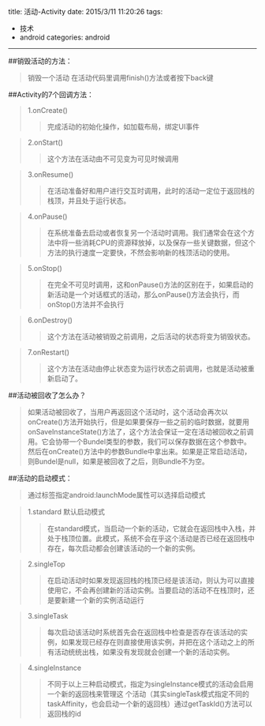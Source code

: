 title: 活动-Activity
date: 2015/3/11 11:20:26 
tags:
- 技术
- android
categories: android
---
##销毁活动的方法：
>销毁一个活动 在活动代码里调用finish()方法或者按下back键

##Activity的7个回调方法：
>1.onCreate()
>>完成活动的初始化操作，如加载布局，绑定UI事件

>2.onStart()
>>这个方法在活动由不可见变为可见时候调用

>3.onResume()
>>在活动准备好和用户进行交互时调用，此时的活动一定位于返回栈的栈顶，并且处于运行状态。

>4.onPause()
>>在系统准备去启动或者恢复另一个活动时调用。我们通常会在这个方法中将一些消耗CPU的资源释放掉，以及保存一些关键数据，但这个方法的执行速度一定要快，不然会影响新的栈顶活动的使用。

>5.onStop() 
>>在完全不可见时调用，这和onPause()方法的区别在于，如果启动的新活动是一个对话框式的活动，那么onPause()方法会执行，而onStop()方法并不会执行

>6.onDestroy() 
>>这个方法在活动被销毁之前调用，之后活动的状态将变为销毁状态。

>7.onRestart()
>>这个方法在活动由停止状态变为运行状态之前调用，也就是活动被重新启动了。


##活动被回收了怎么办？
>如果活动被回收了，当用户再返回这个活动时，这个活动会再次以onCreate()方法开始执行，但是如果要保存一些之前的临时数据，就要用onSaveInstanceState()方法了，这个方法会保证一定在活动被回收之前调用。它会协带一个Bundel类型的参数，我们可以保存数据在这个参数中。然后在onCreate()方法中的参数Bundle中拿出来。如果是正常启动活动，则Bundel是null，如果是被回收了之后，则Bundle不为空。

##活动的启动模式：
>通过<activity>标签指定android:launchMode属性可以选择启动模式

>1.standard 默认启动模式
>>在standard模式，当启动一个新的活动，它就会在返回栈中入栈，并处于栈顶位置。此模式，系统不会在乎这个活动是否已经在返回栈中存在，每次启动都会创建该活动的一个新的实例。

>2.singleTop
>>在启动活动时如果发现返回栈的栈顶已经是该活动，则认为可以直接使用它，不会再创建新的活动实例。当要启动的活动不在栈顶时，还是要新建一个新的实例活动运行

>3.singleTask
>>每次启动该活动时系统首先会在返回栈中检查是否存在该活动的实例，如果发现已经存在则直接使用该实例，并把在这个活动之上的所有活动统统出栈，如果没有发现就会创建一个新的活动实例。

>4.singleInstance
>>不同于以上三种启动模式，指定为singleInstance模式的活动会启用一个新的返回栈来管理这 个活动（其实singleTask模式指定不同的taskAffinity，也会启动一个新的返回栈）通过getTaskId()方法可以返回栈的id